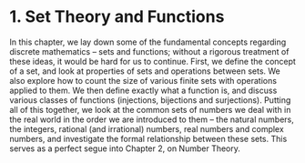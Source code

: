 # 1. Set Theory and Functions

In this chapter, we lay down some of the fundamental concepts regarding discrete mathematics – sets and functions; without a rigorous treatment of these ideas, it would be hard for us to continue. First, we define the concept of a set, and look at properties of sets and operations between sets. We also explore how to count the size of various finite sets with operations applied to them. We then define exactly what a function is, and discuss various classes of functions \(injections, bijections and surjections\). Putting all of this together, we look at the common sets of numbers we deal with in the real world in the order we are introduced to them – the natural numbers, the integers, rational \(and irrational\) numbers, real numbers and complex numbers, and investigate the formal relationship between these sets. This serves as a perfect segue into Chapter 2, on Number Theory.

